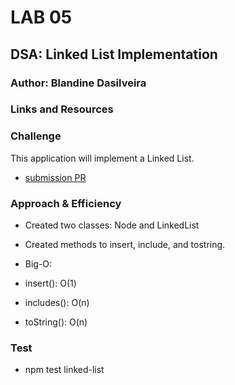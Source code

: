 
# LAB 05

## DSA: Linked List Implementation

### Author: Blandine Dasilveira

### Links and Resources


### Challenge
This application will  implement a Linked List.


- [submission PR](https://github.com/Blandine12/data-structures-and-algorithms/pull/25)


### Approach & Efficiency
- Created two classes: Node and LinkedList
- Created methods to insert, include, and tostring.
- Big-O:

- insert(): O(1)
- includes(): O(n)
- toString(): O(n)

### Test
- npm test linked-list



